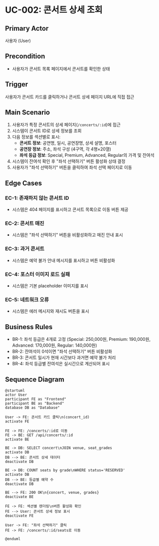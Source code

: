 # UC-002: 콘서트 상세 조회

## Primary Actor
사용자 (User)

## Precondition
- 사용자가 콘서트 목록 페이지에서 콘서트를 확인한 상태

## Trigger
사용자가 콘서트 카드를 클릭하거나 콘서트 상세 페이지 URL에 직접 접근

## Main Scenario

1. 사용자가 특정 콘서트의 상세 페이지(`/concerts/:id`)에 접근
2. 시스템이 콘서트 ID로 상세 정보를 조회
3. 다음 정보를 섹션별로 표시:
   - **콘서트 정보**: 공연명, 일시, 공연장명, 상세 설명, 포스터
   - **공연장 정보**: 주소, 좌석 구성 (4구역, 각 4행×20열)
   - **좌석 등급 정보**: Special, Premium, Advanced, Regular의 가격 및 잔여석
4. 시스템이 잔여석 확인 후 "좌석 선택하기" 버튼 활성화 상태 결정
5. 사용자가 "좌석 선택하기" 버튼을 클릭하여 좌석 선택 페이지로 이동

## Edge Cases

### EC-1: 존재하지 않는 콘서트 ID
- 시스템은 404 페이지를 표시하고 콘서트 목록으로 이동 버튼 제공

### EC-2: 콘서트 매진
- 시스템은 "좌석 선택하기" 버튼을 비활성화하고 매진 안내 표시

### EC-3: 과거 콘서트
- 시스템은 예약 불가 안내 메시지를 표시하고 버튼 비활성화

### EC-4: 포스터 이미지 로드 실패
- 시스템은 기본 placeholder 이미지를 표시

### EC-5: 네트워크 오류
- 시스템은 에러 메시지와 재시도 버튼을 표시

## Business Rules

- BR-1: 좌석 등급은 4개로 고정 (Special: 250,000원, Premium: 190,000원, Advanced: 170,000원, Regular: 140,000원)
- BR-2: 잔여석이 0석이면 "좌석 선택하기" 버튼 비활성화
- BR-3: 콘서트 일시가 현재 시간보다 과거면 예약 불가 처리
- BR-4: 좌석 등급별 잔여석은 실시간으로 계산되어 표시

## Sequence Diagram

```plantuml
@startuml
actor User
participant FE as "Frontend"
participant BE as "Backend"
database DB as "Database"

User -> FE: 콘서트 카드 클릭\n(concert_id)
activate FE

FE -> FE: /concerts/:id로 이동
FE -> BE: GET /api/concerts/:id
activate BE

BE -> DB: SELECT concert\nJOIN venue, seat_grades
activate DB
DB --> BE: 콘서트 상세 데이터
deactivate DB

BE -> DB: COUNT seats by grade\nWHERE status='RESERVED'
activate DB
DB --> BE: 등급별 예약 수
deactivate DB

BE --> FE: 200 OK\n{concert, venue, grades}
deactivate BE

FE -> FE: 섹션별 렌더링\n버튼 활성화 확인
FE --> User: 콘서트 상세 정보 표시
deactivate FE

User -> FE: "좌석 선택하기" 클릭
FE -> FE: /concerts/:id/seats로 이동

@enduml
```

